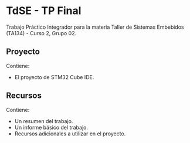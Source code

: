 # TdSE - TP Final
Trabajo Práctico Integrador para la materia Taller de Sistemas Embebidos (TA134) - Curso 2, Grupo 02.

## Proyecto
Contiene:
- El proyecto de STM32 Cube IDE.

## Recursos
Contiene:
- Un resumen del trabajo.
- Un informe básico del trabajo.
- Recursos adicionales a utilizar en el proyecto.